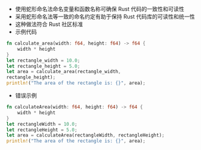 + 使用蛇形命名法命名变量和函数名称可确保 Rust 代码的一致性和可读性
+ 采用蛇形命名法等一致的命名约定有助于保持 Rust 代码库的可读性和统一性
+ 这种做法符合 Rust 社区标准
+ 示例代码
```rust
fn calculate_area(width: f64, height: f64) -> f64 {
    width * height
}
let rectangle_width = 10.0;
let rectangle_height = 5.0;
let area = calculate_area(rectangle_width,
rectangle_height);
println!("The area of the rectangle is: {}", area);
```
+ 错误示例
```rust
fn calculateArea(width: f64, height: f64) -> f64 {
    width * height
}
let rectangleWidth = 10.0;
let rectangleHeight = 5.0;
let area = calculateArea(rectangleWidth, rectangleHeight);
println!("The area of the rectangle is: {}", area);
```